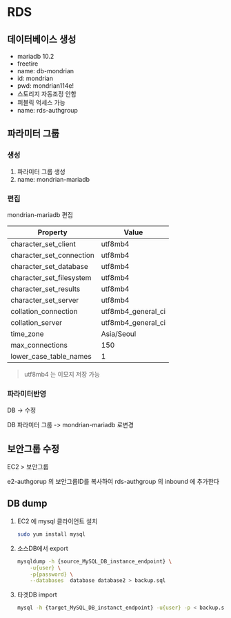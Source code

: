 # RDS

## 데이터베이스 생성

- mariadb 10.2
- freetire
- name: db-mondrian
- id: mondrian
- pwd: mondrian114e!
- 스토리지 자동조정 안함
- 퍼블릭 억세스 가능
- name: rds-authgroup


## 파라미터 그룹

### 생성
1. 파라미터 그룹 생성
1. name: mondrian-mariadb

### 편집 

mondrian-mariadb 편집

| Property | Value |
|---|---|
character_set_client | utf8mb4
character_set_connection | utf8mb4
character_set_database | utf8mb4
character_set_filesystem | utf8mb4
character_set_results | utf8mb4
character_set_server | utf8mb4
collation_connection | utf8mb4_general_ci
collation_server | utf8mb4_general_ci
time_zone | Asia/Seoul
max_connections | 150
lower_case_table_names | 1

> utf8mb4 는 이모지 저장 가능 

### 파라미터반영

DB -> 수정

DB 파라미터 그룹 -> mondrian-mariadb 로변경


## 보안그룹 수정

EC2 > 보안그룹 

e2-authgorup 의 보안그룹ID를 복사하여 rds-authgroup 의 inbound 에 추가한다

## DB dump

1. EC2 에 mysql 클라이언트 설치

    ```bash
    sudo yum install mysql
    ```

2. 소스DB에서 export  
    ``` bash
    mysqldump -h {source_MySQL_DB_instance_endpoint} \
        -u{user} \
        -p{password} \
        --databases  database database2 > backup.sql
    ```

3. 타겟DB import
    ``` bash 
    mysql -h {target_MySQL_DB_instanct_endpoint} -u{user} -p < backup.sql  
   ```
